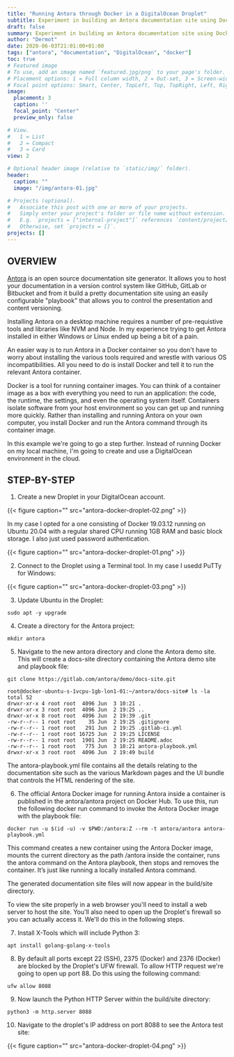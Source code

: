 ```yaml
---
title: "Running Antora through Docker in a DigitalOcean Droplet"
subtitle: Experiment in building an Antora documentation site using Docker
draft: false
summary: Experiment in building an Antora documentation site using Docker
author: "Dermot"
date: 2020-06-03T21:01:00+01:00
tags: ["antora", "documentation", "DigitalOcean", "docker"]
toc: true
# Featured image
# To use, add an image named `featured.jpg/png` to your page's folder.
# Placement options: 1 = Full column width, 2 = Out-set, 3 = Screen-width
# Focal point options: Smart, Center, TopLeft, Top, TopRight, Left, Right, BottomLeft, Bottom, BottomRight
image:
  placement: 3
  caption: ''
  focal_point: "Center"
  preview_only: false

# View.
#   1 = List
#   2 = Compact
#   3 = Card
view: 2

# Optional header image (relative to `static/img/` folder).
header:
  caption: ""
  image: "/img/antora-01.jpg"

# Projects (optional).
#   Associate this post with one or more of your projects.
#   Simply enter your project's folder or file name without extension.
#   E.g. `projects = ["internal-project"]` references `content/project/deep-learning/index.md`.
#   Otherwise, set `projects = []`.
projects: []
---
```



OVERVIEW
--------

[Antora](https://antora.org/) is an open source documentation site generator. It allows you to host your documentation in a version control system like GitHub, GitLab or Bitbucket and from it build a pretty documentation site using an easily configurable "playbook" that allows you to control the presentation and content versioning.

Installing Antora on a desktop machine requires a number of pre-requistive tools and libraries like NVM and Node. In my experience trying to get Antora installed in either Windows or Linux ended up being a bit of a pain.

An easier way is to run Antora in a Docker container so you don't have to worry about installing the various tools required and wrestle with various OS incompatibilities. All you need to do is install Docker and tell it to run the relevant Antora container.

Docker is a tool for running container images. You can think of a container image as a box with everything you need to run an application: the code, the runtime, the settings, and even the operating system itself. Containers isolate software from your host environment so you can get up and running more quickly. Rather than installing and running Antora on your own computer, you install Docker and run the Antora command through its container image.

In this example we're going to go a step further. Instead of running Docker on my local machine, I'm going to create and use a DigitalOcean environment in the cloud.

STEP-BY-STEP
------------

1. Create a new Droplet in your DigitalOcean account. 

{{< figure caption="" src="antora-docker-droplet-02.png" >}}

In my case I opted for a one consisting of Docker 19.03.12 running on Ubuntu 20.04 with a regular shared CPU running 1GB RAM and basic block storage. I also just used password authentication.

{{< figure caption="" src="antora-docker-droplet-01.png" >}}

2. Connect to the Droplet using a Terminal tool. In my case I usedd PuTTy for Windows:

{{< figure caption="" src="antora-docker-droplet-03.png" >}}

3. Update Ubuntu in the Droplet:
```
sudo apt -y upgrade
```

4. Create a directory for the Antora project:
```
mkdir antora
```

5. Navigate to the new antora directory and clone the Antora demo site. This will create a docs-site directory containing the Antora demo site and playbook file:
```
git clone https://gitlab.com/antora/demo/docs-site.git 

root@docker-ubuntu-s-1vcpu-1gb-lon1-01:~/antora/docs-site# ls -la
total 52
drwxr-xr-x 4 root root  4096 Jun  3 10:21 .
drwxr-xr-x 3 root root  4096 Jun  2 19:25 ..
drwxr-xr-x 8 root root  4096 Jun  2 19:39 .git
-rw-r--r-- 1 root root    35 Jun  2 19:25 .gitignore
-rw-r--r-- 1 root root   291 Jun  2 19:25 .gitlab-ci.yml
-rw-r--r-- 1 root root 16725 Jun  2 19:25 LICENSE
-rw-r--r-- 1 root root  1901 Jun  2 19:25 README.adoc
-rw-r--r-- 1 root root   775 Jun  3 10:21 antora-playbook.yml
drwxr-xr-x 3 root root  4096 Jun  2 19:49 build
```
The antora-playbook.yml file contains all the details relating to the documentation site such as the various Markdown pages and the UI bundle that controls the HTML rendering of the site.

6. The official Antora Docker image for running Antora inside a container is published in the antora/antora project on Docker Hub. To use this, run the following docker run command to invoke the Antora Docker image with the playbook file:
```
docker run -u $(id -u) -v $PWD:/antora:Z --rm -t antora/antora antora-playbook.yml
```

This command creates a new container using the Antora Docker image, mounts the current directory as the path /antora inside the container, runs the antora command on the Antora playbook, then stops and removes the container. It’s just like running a locally installed Antora command.

The generated documentation site files will now appear in the build/site directory. 

To view the site properly in a web browser you'll need to install a web server to host the site. You'll also need to open up the Droplet's firewall so you can actually access it. We'll do this in the following steps.

7. Install X-Tools which will include Python 3:
```
apt install golang-golang-x-tools
```

8. By default all ports except 22 (SSH), 2375 (Docker) and 2376 (Docker) are blocked by the Droplet's UFW firewall. To allow HTTP request we're going to open up port 88. Do this using the following command:
```
ufw allow 8088
```

9. Now launch the Python HTTP Server within the build/site directory:
```
python3 -m http.server 8088
```

10. Navigate to the droplet's IP address on port 8088 to see the Antora test site:

{{< figure caption="" src="antora-docker-droplet-04.png" >}}

